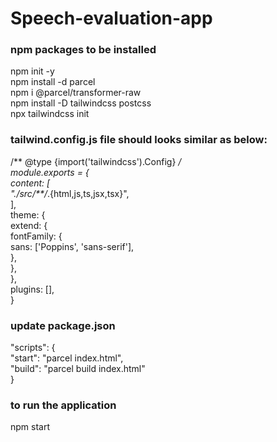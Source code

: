# Speech-evaluation-app

### npm packages to be installed
npm init -y <br />
npm install -d parcel <br />
npm i @parcel/transformer-raw <br />
npm install -D tailwindcss postcss <br />
npx tailwindcss init

### tailwind.config.js file should looks similar as below:
/** @type {import('tailwindcss').Config} */<br />
module.exports = {<br />
  content: [<br />
    "./src/**/*.{html,js,ts,jsx,tsx}",<br />
  ],<br />
  theme: {<br />
    extend: {<br />
      fontFamily: {<br />
        sans: ['Poppins', 'sans-serif'],<br />
      },<br />
    },<br />
  },<br />
  plugins: [],<br />
}<br />

### update package.json
"scripts": {<br />
	"start": "parcel index.html",<br />
	"build": "parcel build index.html"<br />
	}
### to run the application
npm start
